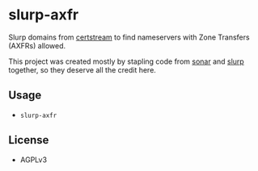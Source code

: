# slurp-axfr
Slurp domains from [certstream](https://certstream.calidog.io) to find nameservers with Zone Transfers (AXFRs) allowed.

This project was created mostly by stapling code from [sonar](https://github.com/jrozner/sonar) and [slurp](https://github.com/bbb31/slurp) together, so they deserve all the credit here.

## Usage
- `slurp-axfr`

## License
- AGPLv3
